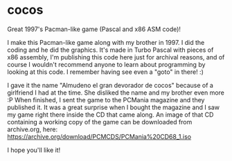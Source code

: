 # cocos
Great 1997's Pacman-like game (Pascal and x86 ASM code)!

I make this Pacman-like game along with my brother in 1997. I did the coding and he did the graphics.
It's made in Turbo Pascal with pieces of x86 assembly,
I'm publishing this code here just for archival reasons, and of course I wouldn't recommend anyone to learn about programming by looking at this code. I remember having see even a "goto" in there! :)

I gave it the name "Almudeno el gran devorador de cocos" because of a girlfriend I had at the time. She disliked the name and my brother even more :P
When finished, I sent the game to the PCMania magazine and they published it. It was a great surprise when I bought the magazine and I saw my game right there inside the CD that came along. An image of that CD containing a working copy of the game can be downloaded from archive.org, here: https://archive.org/download/PCMCDS/PCMania%20CD68_1.iso

I hope you'll like it!
